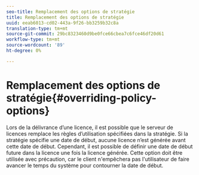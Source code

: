 ```yaml
---
seo-title: Remplacement des options de stratégie
title: Remplacement des options de stratégie
uuid: eeab6013-cd02-443a-9f26-bb3259b32c8a
translation-type: tm+mt
source-git-commit: 29bc8323460d9be0fce66cbea7c6fce46df20d61
workflow-type: tm+mt
source-wordcount: '89'
ht-degree: 0%

---
```



# Remplacement des options de stratégie{#overriding-policy-options}

Lors de la délivrance d’une licence, il est possible que le serveur de licences remplace les règles d’utilisation spécifiées dans la stratégie. Si la stratégie spécifie une date de début, aucune licence n’est générée avant cette date de début. Cependant, il est possible de définir une date de début future dans la licence une fois la licence générée. Cette option doit être utilisée avec précaution, car le client n&#39;empêchera pas l&#39;utilisateur de faire avancer le temps du système pour contourner la date de début.

